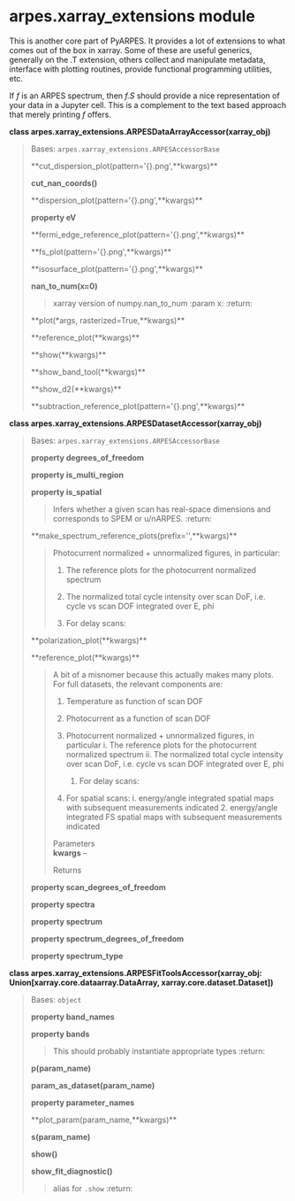 arpes.xarray\_extensions module
===============================

This is another core part of PyARPES. It provides a lot of extensions to
what comes out of the box in xarray. Some of these are useful generics,
generally on the .T extension, others collect and manipulate metadata,
interface with plotting routines, provide functional programming
utilities, etc.

If *f* is an ARPES spectrum, then *f.S* should provide a nice
representation of your data in a Jupyter cell. This is a complement to
the text based approach that merely printing *f* offers.

**class arpes.xarray\_extensions.ARPESDataArrayAccessor(xarray\_obj)**

> Bases: `arpes.xarray_extensions.ARPESAccessorBase`
>
> **cut\_dispersion\_plot(pattern='{}.png',**kwargs)\*\*
>
> **cut\_nan\_coords()**
>
> **dispersion\_plot(pattern='{}.png',**kwargs)\*\*
>
> **property eV**
>
> **fermi\_edge\_reference\_plot(pattern='{}.png',**kwargs)\*\*
>
> **fs\_plot(pattern='{}.png',**kwargs)\*\*
>
> **isosurface\_plot(pattern='{}.png',**kwargs)\*\*
>
> **nan\_to\_num(x=0)**
>
> > xarray version of numpy.nan\_to\_num :param x: :return:
>
> **plot(\*args, rasterized=True,**kwargs)\*\*
>
> **reference\_plot(**kwargs)\*\*
>
> **show(**kwargs)\*\*
>
> **show\_band\_tool(**kwargs)\*\*
>
> **show\_d2(**kwargs)\*\*
>
> **subtraction\_reference\_plot(pattern='{}.png',**kwargs)\*\*

**class arpes.xarray\_extensions.ARPESDatasetAccessor(xarray\_obj)**

> Bases: `arpes.xarray_extensions.ARPESAccessorBase`
>
> **property degrees\_of\_freedom**
>
> **property is\_multi\_region**
>
> **property is\_spatial**
>
> > Infers whether a given scan has real-space dimensions and
> > corresponds to SPEM or u/nARPES. :return:
>
> **make\_spectrum\_reference\_plots(prefix='',**kwargs)\*\*
>
> > Photocurrent normalized + unnormalized figures, in particular:
> >
> > 1.  The reference plots for the photocurrent normalized spectrum
> >
> > 2.  The normalized total cycle intensity over scan DoF, i.e.  
> >     cycle vs scan DOF integrated over E, phi
> >
> > 3.  For delay scans:
>
> **polarization\_plot(**kwargs)\*\*
>
> **reference\_plot(**kwargs)\*\*
>
> > A bit of a misnomer because this actually makes many plots. For full
> > datasets, the relevant components are:
> >
> > 1.  Temperature as function of scan DOF
> >
> > 2.  Photocurrent as a function of scan DOF
> >
> > 3.  Photocurrent normalized + unnormalized figures, in  
> >     particular i. The reference plots for the photocurrent
> >     normalized spectrum ii. The normalized total cycle intensity
> >     over scan DoF, i.e. cycle vs scan DOF integrated over E, phi
> >
> >     1.  For delay scans:
> >
> > 4.  For spatial scans: i. energy/angle integrated spatial maps  
> >     with subsequent measurements indicated 2. energy/angle
> >     integrated FS spatial maps with subsequent measurements
> >     indicated
> >
> > Parameters  
> > **kwargs** –
> >
> > Returns  
>
> **property scan\_degrees\_of\_freedom**
>
> **property spectra**
>
> **property spectrum**
>
> **property spectrum\_degrees\_of\_freedom**
>
> **property spectrum\_type**

**class arpes.xarray\_extensions.ARPESFitToolsAccessor(xarray\_obj:
Union\[xarray.core.dataarray.DataArray, xarray.core.dataset.Dataset\])**

> Bases: `object`
>
> **property band\_names**
>
> **property bands**
>
> > This should probably instantiate appropriate types :return:
>
> **p(param\_name)**
>
> **param\_as\_dataset(param\_name)**
>
> **property parameter\_names**
>
> **plot\_param(param\_name,**kwargs)\*\*
>
> **s(param\_name)**
>
> **show()**
>
> **show\_fit\_diagnostic()**
>
> > alias for `.show` :return:
